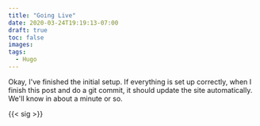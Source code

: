 ```yaml
---
title: "Going Live"
date: 2020-03-24T19:19:13-07:00
draft: true
toc: false
images:
tags:
  - Hugo
---
```


Okay, I've finished the initial setup. If everything is set up correctly, when I finish this post and do a git commit, it should update the site automatically. We'll know in about a minute or so.

{{< sig >}}